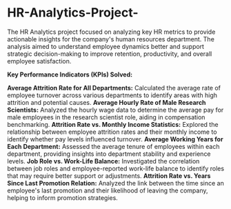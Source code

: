 # HR-Analytics-Project-
The HR Analytics project focused on analyzing key HR metrics to provide actionable insights for the company's human resources department.
The analysis aimed to understand employee dynamics better and support strategic decision-making to improve retention, productivity, and overall employee satisfaction.

**Key Performance Indicators (KPIs) Solved:**

**Average Attrition Rate for All Departments:** Calculated the average rate of employee turnover across various departments to identify areas with high attrition and potential causes.
**Average Hourly Rate of Male Research Scientists:** Analyzed the hourly wage data to determine the average pay for male employees in the research scientist role, aiding in compensation benchmarking.
**Attrition Rate vs. Monthly Income Statistics:** Explored the relationship between employee attrition rates and their monthly income to identify whether pay levels influenced turnover.
**Average Working Years for Each Department:** Assessed the average tenure of employees within each department, providing insights into department stability and experience levels.
**Job Role vs. Work-Life Balance:** Investigated the correlation between job roles and employee-reported work-life balance to identify roles that may require better support or adjustments.
**Attrition Rate vs. Years Since Last Promotion Relation:** Analyzed the link between the time since an employee's last promotion and their likelihood of leaving the company, helping to inform promotion strategies.
